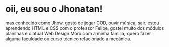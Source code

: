 
# oii, eu sou o Jhonatan!
mas conhecido como Jhow.
gosto de jogar COD, ouvir música, sair.
estou aprendendo HTML e CSS com o professor Felipe,
gostei muito dos módulos planilhas e o atual Web Design.Moro com a minha família, quero fazer alguma faculdade ou curso técnico relacionado a mecânica.
<!--
**JhonatanSteffler/JhonatanSteffler** is a ✨ _special_ ✨ repository because its `README.md` (this file) appears on your GitHub profile.

Here are some ideas to get you started:

- 🔭 I’m currently working on ...
- 🌱 I’m currently learning ...
- 👯 I’m looking to collaborate on ...
- 🤔 I’m looking for help with ...
- 💬 Ask me about ...
- 📫 How to reach me: ...
- 😄 Pronouns: ...
- ⚡ Fun fact: ...
-->
